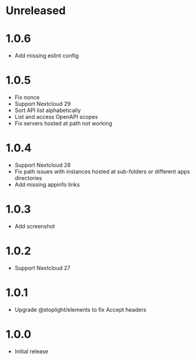 # Unreleased

# 1.0.6
- Add missing eslint config

# 1.0.5
- Fix nonce
- Support Nextcloud 29
- Sort API list alphabetically
- List and access OpenAPI scopes
- Fix servers hosted at path not working

# 1.0.4
- Support Nextcloud 28
- Fix path issues with instances hosted at sub-folders or different apps directories
- Add missing appinfo links

# 1.0.3
- Add screenshot

# 1.0.2
- Support Nextcloud 27

# 1.0.1
- Upgrade @stoplight/elements to fix Accept headers

# 1.0.0
- Initial release
